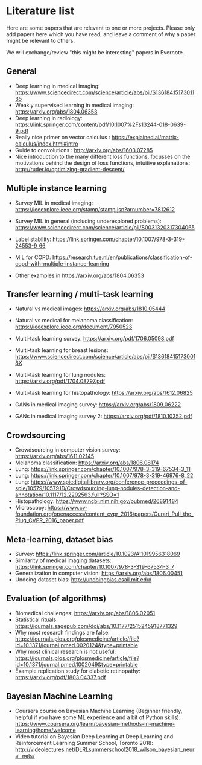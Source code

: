 # Literature list

Here are some papers that are relevant to one or more projects. Please only add papers here which you have read, and leave a comment of why a paper might be relevant to others. 

We will exchange/review "this might be interesting" papers in Evernote.




## General

* Deep learning in medical imaging: https://www.sciencedirect.com/science/article/abs/pii/S1361841517301135
* Weakly supervised learning in medical imaging: https://arxiv.org/abs/1804.06353
* Deep learning in radiology: https://link.springer.com/content/pdf/10.1007%2Fs13244-018-0639-9.pdf
* Really nice primer on vector calculus : https://explained.ai/matrix-calculus/index.html#intro
* Guide to convolutions : http://arxiv.org/abs/1603.07285
* Nice introduction to the many different loss functions, focusses on the motivations behind the design of loss functions, intuitive explanations: http://ruder.io/optimizing-gradient-descent/

## Multiple instance learning

* Survey MIL in medical imaging: https://ieeexplore.ieee.org/stamp/stamp.jsp?arnumber=7812612
* Survey MIL in general (including underexplored problems): https://www.sciencedirect.com/science/article/pii/S0031320317304065
* Label stability: https://link.springer.com/chapter/10.1007/978-3-319-24553-9_66

* MIL for COPD: https://research.tue.nl/en/publications/classification-of-copd-with-multiple-instance-learning
* Other examples in https://arxiv.org/abs/1804.06353


## Transfer learning / multi-task learning

* Natural vs medical images: https://arxiv.org/abs/1810.05444
* Natural vs medical for melanoma classification: https://ieeexplore.ieee.org/document/7950523 

* Multi-task learning survey: https://arxiv.org/pdf/1706.05098.pdf
* Multi-task learning for breast lesions: https://www.sciencedirect.com/science/article/abs/pii/S136184151730018X
* Multi-task learning for lung nodules: https://arxiv.org/pdf/1704.08797.pdf 
* Multi-task learning for histopathology: https://arxiv.org/abs/1612.06825

* GANs in medical imaging survey: https://arxiv.org/abs/1809.06222
* GANs in medical imaging survey 2: https://arxiv.org/pdf/1810.10352.pdf

## Crowdsourcing

* Crowdsourcing in computer vision survey: https://arxiv.org/abs/1611.02145
* Melanoma classification: https://arxiv.org/abs/1806.08174
* Lung: https://link.springer.com/chapter/10.1007/978-3-319-67534-3_11
* Lung: https://link.springer.com/chapter/10.1007/978-3-319-46976-8_22
* Lung: https://www.spiedigitallibrary.org/conference-proceedings-of-spie/10579/105791D/Crowdsourcing-lung-nodules-detection-and-annotation/10.1117/12.2292563.full?SSO=1
* Histopathology: https://www.ncbi.nlm.nih.gov/pubmed/26891484
* Microscopy: https://www.cv-foundation.org/openaccess/content_cvpr_2016/papers/Gurari_Pull_the_Plug_CVPR_2016_paper.pdf 

## Meta-learning, dataset bias

* Survey: https://link.springer.com/article/10.1023/A:1019956318069
* Similarity of medical imaging datasets: https://link.springer.com/chapter/10.1007/978-3-319-67534-3_7
* Generalization in computer vision: https://arxiv.org/abs/1806.00451
* Undoing dataset bias: http://undoingbias.csail.mit.edu/


## Evaluation (of algorithms)

* Biomedical challenges: https://arxiv.org/abs/1806.02051
* Statistical rituals: https://journals.sagepub.com/doi/abs/10.1177/2515245918771329 
* Why most research findings are false: https://journals.plos.org/plosmedicine/article/file?id=10.1371/journal.pmed.0020124&type=printable
* Why most clinical research is not useful: https://journals.plos.org/plosmedicine/article/file?id=10.1371/journal.pmed.1002049&type=printable
* Example replication study for diabetic retinopathy: https://arxiv.org/pdf/1803.04337.pdf

## Bayesian Machine Learning
* Coursera course on Bayesian Machine Learning (Beginner friendly, helpful if you have some ML experience and a bit of Python skills): https://www.coursera.org/learn/bayesian-methods-in-machine-learning/home/welcome
* Video tutorial on Bayesian Deep Learning at Deep Learning and Reinforcement Learning Summer School, Toronto 2018: http://videolectures.net/DLRLsummerschool2018_wilson_bayesian_neural_nets/

